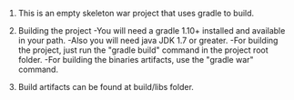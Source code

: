 1. This is an empty skeleton war project that uses gradle to build.

2. Building the project
  -You will need a gradle 1.10+ installed and available in your path.
  -Also you will need java JDK 1.7 or greater.
  -For building the project, just run the "gradle build" command in the project root folder.
  -For building the binaries artifacts, use the "gradle war" command.

3. Build artifacts can be found at build/libs folder.


